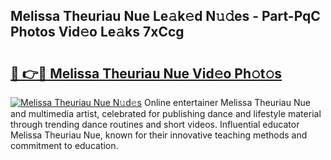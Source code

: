 ## Melissa Theuriau Nue Le𝚊k𝚎d N𝚞𝚍es - Part-PqC Photos Vid𝚎o Le𝚊ks 7xCcg

# <h2><a href="http://fb2mait.evod.top/?m=Melissa+Theuriau+Nue">🔗 👉🔴 Melissa Theuriau Nue Vid𝚎o Ph𝚘t𝚘s</a></h2>

[![Melissa Theuriau Nue N𝚞d𝚎s](https://i.imgur.com/8V9OHl7.gif)](http://fb2mait.evod.top/?m=Melissa+Theuriau+Nue)
Online entertainer Melissa Theuriau Nue and multimedia artist, celebrated for publishing dance and lifestyle material through trending dance routines and short videos. Influential educator Melissa Theuriau Nue, known for their innovative teaching methods and commitment to education. 
